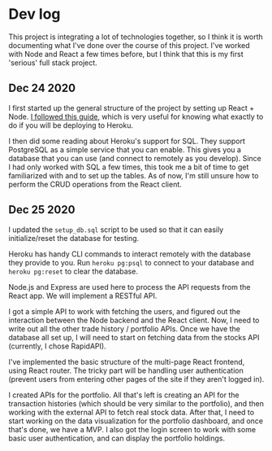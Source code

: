 # Dev log
This project is integrating a lot of technologies together, so I think it is worth documenting what I've done over the course of this project. I've worked with Node and React a few times before, but I think that this is my first 'serious' full stack project. 

## Dec 24 2020
I first started up the general structure of the project by setting up React + Node. [I followed this guide](https://github.com/mars/heroku-cra-node), which is very useful for knowing what exactly to do if you will be deploying to Heroku. 

I then did some reading about Heroku's support for SQL. They support PostgreSQL as a simple service that you can enable. This gives you a database that you can use (and connect to remotely as you develop). Since I had only worked with SQL a few times, this took me a bit of time to get familiarized with and to set up the tables. As of now, I'm still unsure how to perform the CRUD operations from the React client. 

## Dec 25 2020
I updated the  `setup_db.sql` script to be used so that it can easily initialize/reset the database for testing.

Heroku has handy CLI commands to interact remotely with the database they provide to you. Run `heroku pg:psql` to connect to your database and `heroku pg:reset` to clear the database. 

Node.js and Express are used here to process the API requests from the React app. We will implement a RESTful API. 

I got a simple API to work with fetching the users, and figured out the interaction between the Node backend and the React client. Now, I need to write out all the other trade history / portfolio APIs. Once we have the database all set up, I will need to start on fetching data from the stocks API (currently, I chose RapidAPI). 

I've implemented the basic structure of the multi-page React frontend, using React router. The tricky part will be handling user authentication (prevent users from entering other pages of the site if they aren't logged in). 

I created APIs for the portfolio. All that's left is creating an API for the transaction histories (which should be very similar to the portfolio), and then working with the external API to fetch real stock data. After that, I need to start working on the data visualization for the portfolio dashboard, and once that's done, we have a MVP. I also got the login screen to work with some basic user authentication, and can display the portfolio holdings. 
